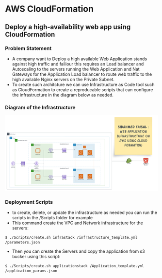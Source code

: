 # AWS CloudFormation

## Deploy a high-availability web app using CloudFormation

### Problem Statement 
* A company want to Deploy a high available Web Application stands against high traffic and failiour this requires an Load balancer and Autoscaling to the servers running the Web Application and Nat Gateways for the Application Load balancer to route web traffic to the high available Nginx servers on the Private Subnet.
* To create such architcture we can use Infrastructure as Code tool such as CloudFormation to create a reproducable scripts that can configure the infrastructure in the diagram below as needed.  

### Diagram of the Infrastructure
![Infrastructure-Diagram](/Diagram%20and%20Deployment%20Screenshots/Infrastructure%20Diagram.png)

### Deployment Scripts
* to create, delete, or update the infrastructure as needed you can run the scripts in the /Scripts folder for example
* This command create the VPC and Network infrastructure for the servers:
```
$ ./Scripts/create.sh infrastack /infrastructure_template.yml /parameters.json
```
* Then you can create the Servers and copy the application from s3 bucker using this script:
```
$ ./Scripts/create.sh applicationstack /Application_template.yml /application_params.json
```
 
